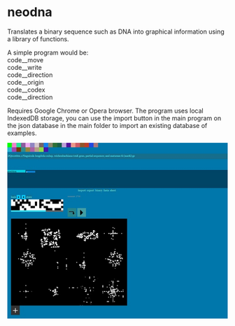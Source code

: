 # neodna
Translates a binary sequence such as DNA into graphical information using a library of functions.

A simple program would be:  
code__move  
code__write  
code__direction  
code__origin  
code__codex  
code__direction  

Requires Google Chrome or Opera browser. The program uses local IndexedDB storage, you can use the import button in the main program on the 
json database in the main folder to import an existing database of examples.

![Screenshot](ss.jpg)
